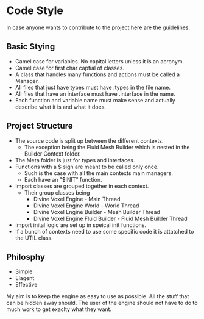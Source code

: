 # Code Style

In case anyone wants to contribute to the project here are the guidelines:

## Basic Stying

- Camel case for variables. No capital letters unless it is an acronym.
- Camel case for first char captial of classes. 
- A class that handles many functions and actions must be called a Manager. 
- All files that just have types must have .types in the file name. 
- All files that have an interface must have .interface in the name. 
- Each function and variable name must make sense and actually describe what it is and what it does. 
    
## Project Structure

- The source code is split up between the different contexts. 
  - The exception being the Fluid Mesh Builder which is nested in the Builder Context folder.
- The Meta folder is just for types and interfaces. 
- Functions with a $ sign are meant to be called only once.
    - Such is the case with all the main contexts main managers.
    - Each have an "$INIT" function. 
- Import classes are grouped together in each context. 
    - Their group classes being
        - Divine Voxel Engine - Main Thread
        - Divine Voxel Engine World - World Thread
        - Divine Voxel Engine Builder - Mesh Builder Thread
        - Divine Voxel Engine Fluid Builder - Fluid Mesh Builder Thread
- Import inital logic are set up in speical init functions. 
- If a bunch of contexts need to use some specific code it is attatched to the UTIL class.

## Philosphy 

- Simple
- Elagent 
- Effective 

My aim is to keep the engine as easy to use as possible. All the stuff that can be hidden away should. The user of the engine should not have to do to much
work to get exaclty what they want. 



